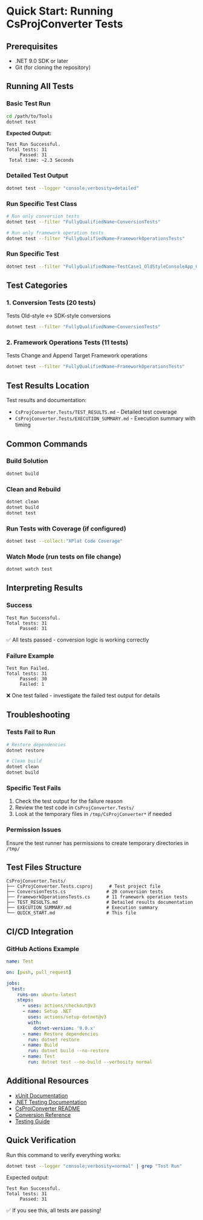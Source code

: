 # Quick Start: Running CsProjConverter Tests

## Prerequisites
- .NET 9.0 SDK or later
- Git (for cloning the repository)

## Running All Tests

### Basic Test Run
```bash
cd /path/to/Tools
dotnet test
```

**Expected Output:**
```
Test Run Successful.
Total tests: 31
     Passed: 31
 Total time: ~2.3 Seconds
```

### Detailed Test Output
```bash
dotnet test --logger "console;verbosity=detailed"
```

### Run Specific Test Class
```bash
# Run only conversion tests
dotnet test --filter "FullyQualifiedName~ConversionTests"

# Run only framework operation tests
dotnet test --filter "FullyQualifiedName~FrameworkOperationsTests"
```

### Run Specific Test
```bash
dotnet test --filter "FullyQualifiedName~TestCase1_OldStyleConsoleApp_ConvertsToSdkStyle"
```

## Test Categories

### 1. Conversion Tests (20 tests)
Tests Old-style ↔ SDK-style conversions
```bash
dotnet test --filter "FullyQualifiedName~ConversionTests"
```

### 2. Framework Operations Tests (11 tests)
Tests Change and Append Target Framework operations
```bash
dotnet test --filter "FullyQualifiedName~FrameworkOperationsTests"
```

## Test Results Location

Test results and documentation:
- `CsProjConverter.Tests/TEST_RESULTS.md` - Detailed test coverage
- `CsProjConverter.Tests/EXECUTION_SUMMARY.md` - Execution summary with timing

## Common Commands

### Build Solution
```bash
dotnet build
```

### Clean and Rebuild
```bash
dotnet clean
dotnet build
dotnet test
```

### Run Tests with Coverage (if configured)
```bash
dotnet test --collect:"XPlat Code Coverage"
```

### Watch Mode (run tests on file change)
```bash
dotnet watch test
```

## Interpreting Results

### Success
```
Test Run Successful.
Total tests: 31
     Passed: 31
```
✅ All tests passed - conversion logic is working correctly

### Failure Example
```
Test Run Failed.
Total tests: 31
     Passed: 30
     Failed: 1
```
❌ One test failed - investigate the failed test output for details

## Troubleshooting

### Tests Fail to Run
```bash
# Restore dependencies
dotnet restore

# Clean build
dotnet clean
dotnet build
```

### Specific Test Fails
1. Check the test output for the failure reason
2. Review the test code in `CsProjConverter.Tests/`
3. Look at the temporary files in `/tmp/CsProjConverter*` if needed

### Permission Issues
Ensure the test runner has permissions to create temporary directories in `/tmp/`

## Test Files Structure

```
CsProjConverter.Tests/
├── CsProjConverter.Tests.csproj      # Test project file
├── ConversionTests.cs               # 20 conversion tests
├── FrameworkOperationsTests.cs      # 11 framework operation tests
├── TEST_RESULTS.md                  # Detailed results documentation
├── EXECUTION_SUMMARY.md             # Execution summary
└── QUICK_START.md                   # This file
```

## CI/CD Integration

### GitHub Actions Example
```yaml
name: Test

on: [push, pull_request]

jobs:
  test:
    runs-on: ubuntu-latest
    steps:
      - uses: actions/checkout@v3
      - name: Setup .NET
        uses: actions/setup-dotnet@v3
        with:
          dotnet-version: '9.0.x'
      - name: Restore dependencies
        run: dotnet restore
      - name: Build
        run: dotnet build --no-restore
      - name: Test
        run: dotnet test --no-build --verbosity normal
```

## Additional Resources

- [xUnit Documentation](https://xunit.net/)
- [.NET Testing Documentation](https://docs.microsoft.com/en-us/dotnet/core/testing/)
- [CsProjConverter README](../README.md)
- [Conversion Reference](../docs/csproj-conversion-reference.md)
- [Testing Guide](../docs/testing-guide.md)

## Quick Verification

Run this command to verify everything works:
```bash
dotnet test --logger "console;verbosity=normal" | grep "Test Run"
```

Expected output:
```
Test Run Successful.
Total tests: 31
     Passed: 31
```

✅ If you see this, all tests are passing!
